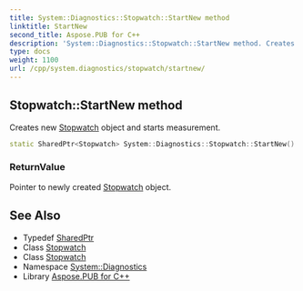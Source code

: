 ```yaml
---
title: System::Diagnostics::Stopwatch::StartNew method
linktitle: StartNew
second_title: Aspose.PUB for C++
description: 'System::Diagnostics::Stopwatch::StartNew method. Creates new Stopwatch object and starts measurement in C++.'
type: docs
weight: 1100
url: /cpp/system.diagnostics/stopwatch/startnew/
---
```

## Stopwatch::StartNew method


Creates new [Stopwatch](../) object and starts measurement.

```cpp
static SharedPtr<Stopwatch> System::Diagnostics::Stopwatch::StartNew()
```


### ReturnValue

Pointer to newly created [Stopwatch](../) object.

## See Also

* Typedef [SharedPtr](../../../system/sharedptr/)
* Class [Stopwatch](../)
* Class [Stopwatch](../)
* Namespace [System::Diagnostics](../../)
* Library [Aspose.PUB for C++](../../../)

